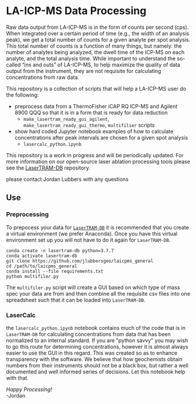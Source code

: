 # LA-ICP-MS Data Processing

Raw data output from LA-ICP-MS is in the form of counts per second (cps). When integrated over a certain period of time (e.g., the width of an analysis peak), we get a total number of counts for a given analyte per spot analysis. This total number of counts is a function of many things, but namely: the number of analytes being analyzed, the dwell time of the ICP-MS on each analyte, and the total analysis time. While important to understand the so-called “ins and outs” of LA-ICP-MS, to help maximize the quality of data output from the instrument, they are not requisite for calculating concentrations from raw data. 

This repository is a collection of scripts that will help a LA-ICP-MS user do the following:
- preprocess data from a ThermoFisher iCAP RQ ICP-MS and Agilent 8900 QQQ so that it is in a form that is ready for data reduction
  - ```make_lasertram_ready_gui_agilent```, ```make_lasertram_ready_gui_thermo```, ```multifilier``` scripts
- show hard coded Jupyter notebook examples of how to calculate concentrations after peak intervals are chosen for a given spot analysis
  - ```lasercalc_python.ipynb```

This repository is a work in progress and will be periodically updated. For more information on our open-source laser ablation processing tools please see the [LaserTRAM-DB](https://github.com/jlubbersgeo/laserTRAM-DB) repository. 

please contact Jordan Lubbers with any questions

## Use

### Preprocessing
To prepocess your data for [```LaserTRAM-DB```](https://github.com/jlubbersgeo/laserTRAM-DB) it is recommended that you create a virtual environment (we prefer Anaconda). Once you have this virtual environment set up you will not have to do it again for ```LaserTRAM-DB```.
```
conda create -n lasertram-db python=3.7.7
conda activate lasertram-db
git clone https://github.com/jlubbersgeo/laicpms_general
cd /path/to/laicpms_general
conda install --file requirements.txt
python multifiler.py
```

The ```multifiler.py``` script will create a GUI based on which type of mass spec your data are from and then combine all the requisite csv files into one spreadsheet such that it can be loaded into ```LaserTRAM-DB```. 

### LaserCalc
the ```lasercalc_python.ipynb``` notebook contains much of the code that is in ```LaserTRAM-DB``` for calculating concentrations from data that has been normalized to an internal standard. If you are "python savvy" you may wish to go this route for determining concentrations, however it is almost always easier to use the GUI in this regard. This was created so as to enhance transparency with the software. We believe that how geochemists obtain numbers from their instruments should not be a black box, but rather a well documented and well informed series of decisions. Let this notebook help with that. 


*Happy Processing!*<br>
-Jordan
